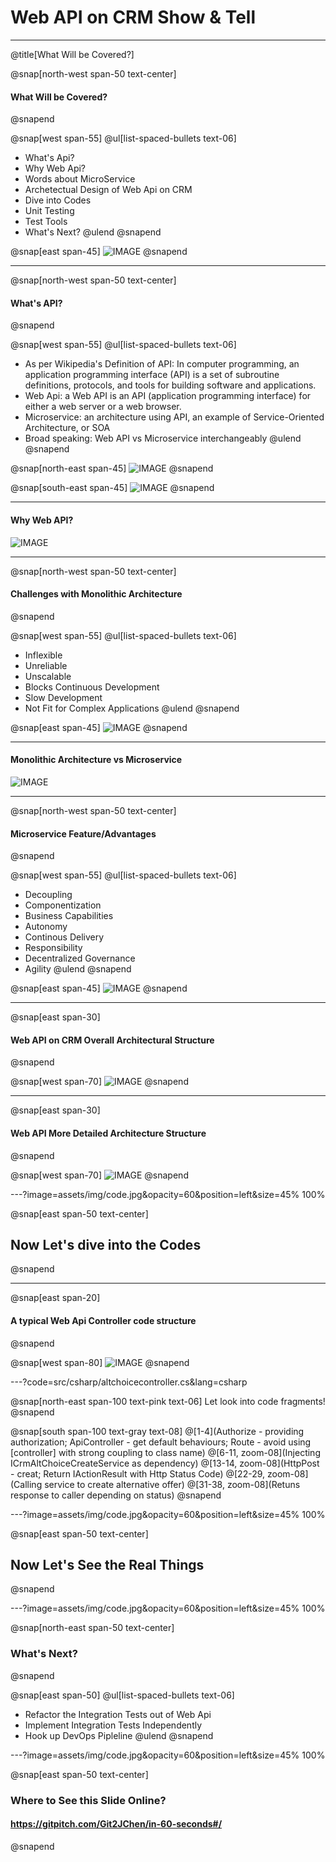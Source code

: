 # Web API on CRM **Show & Tell**

---
@title[What Will be Covered?]

@snap[north-west span-50 text-center]
#### What Will be Covered?
@snapend

@snap[west span-55]
@ul[list-spaced-bullets text-06]
- What's Api?
- Why Web Api?
- Words about MicroService
- Archetectual Design of Web Api on CRM
- Dive into Codes
- Unit Testing
- Test Tools
- What's Next?
@ulend
@snapend

@snap[east span-45]
![IMAGE](assets/img/conference.png)
@snapend

---
@snap[north-west span-50 text-center]
#### What's API?
@snapend

@snap[west span-55]
@ul[list-spaced-bullets text-06]
- As per Wikipedia's Definition of API: In computer programming, an application programming interface (API) is a set of subroutine definitions, protocols, and tools for building software and applications.
- Web Api: a Web API is an API (application programming interface) for either a web server or a web browser.
- Microservice: an architecture using API, an example of Service-Oriented Architecture, or SOA
- Broad speaking: Web API vs Microservice interchangeably
@ulend
@snapend

@snap[north-east span-45]
![IMAGE](assets/img/web-api/api-1.jpg)
@snapend

@snap[south-east span-45]
![IMAGE](assets/img/web-api/web-api-1.png)
@snapend

---

#### Why Web API?

![IMAGE](assets/img/web-api/why-question-mark-2.jpg)

---

@snap[north-west span-50 text-center]
#### Challenges with Monolithic Architecture
@snapend

@snap[west span-55]
@ul[list-spaced-bullets text-06]
- Inflexible
- Unreliable
- Unscalable
- Blocks Continuous Development
- Slow Development
- Not Fit for Complex Applications 
@ulend
@snapend

@snap[east span-45]
![IMAGE](assets/img/web-api/challenges-of-monolithic-1.png)
@snapend

---

#### Monolithic Architecture vs Microservice

![IMAGE](assets/img/web-api/Monolithic-app-vs-Microservices-1.png)

---

@snap[north-west span-50 text-center]
#### Microservice Feature/Advantages
@snapend

@snap[west span-55]
@ul[list-spaced-bullets text-06]
- Decoupling
- Componentization
- Business Capabilities
- Autonomy
- Continous Delivery
- Responsibility
- Decentralized Governance
- Agility
@ulend
@snapend

@snap[east span-45]
![IMAGE](assets/img/web-api/Microservices-Features-1.png)
@snapend

---

@snap[east span-30]
#### Web API on CRM Overall Architectural Structure
@snapend

@snap[west span-70]
![IMAGE](assets/img/web-api/Web-Appi-Architectural-Structure-1.png)
@snapend

---

@snap[east span-30]
#### Web API More Detailed Architecture Structure
@snapend

@snap[west span-70]
![IMAGE](assets/img/web-api/web-api-architectural-structure-2.png)
@snapend


---?image=assets/img/code.jpg&opacity=60&position=left&size=45% 100%

@snap[east span-50 text-center]
## Now Let's **dive** into the Codes
@snapend

---

@snap[east span-20]
#### A typical Web Api Controller code structure
@snapend

@snap[west span-80]
![IMAGE](assets/img/web-api/altchoicecontroller.png)
@snapend


---?code=src/csharp/altchoicecontroller.cs&lang=csharp

@snap[north-east span-100 text-pink text-06]
Let look into code fragments!
@snapend

@snap[south span-100 text-gray text-08]
@[1-4](Authorize - providing authorization; ApiController - get default behaviours; Route - avoid using [controller] with strong coupling to class name)
@[6-11, zoom-08](Injecting ICrmAltChoiceCreateService as dependency)
@[13-14, zoom-08](HttpPost - creat; Return IActionResult with Http Status Code)
@[22-29, zoom-08](Calling service to create alternative offer)
@[31-38, zoom-08](Retuns response to caller depending on status)
@snapend


---?image=assets/img/code.jpg&opacity=60&position=left&size=45% 100%

@snap[east span-50 text-center]
## Now Let's See the **Real** Things
@snapend

---?image=assets/img/code.jpg&opacity=60&position=left&size=45% 100%

@snap[north-east span-50 text-center]
### What's Next?
@snapend

@snap[east span-50]
@ul[list-spaced-bullets text-06]
- Refactor the Integration Tests out of Web Api
- Implement Integration Tests Independently
- Hook up DevOps Pipleline
@ulend
@snapend

---?image=assets/img/code.jpg&opacity=60&position=left&size=45% 100%

@snap[east span-50 text-center]
### Where to See this Slide Online?
#### https://gitpitch.com/Git2JChen/in-60-seconds#/
@snapend

